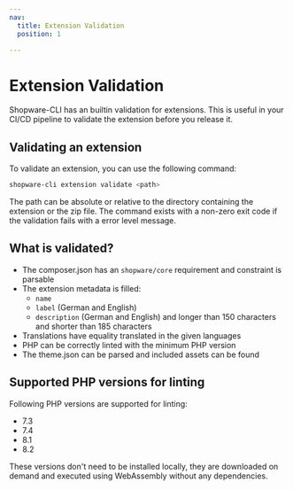 ```yaml
---
nav:
  title: Extension Validation
  position: 1

---
```


# Extension Validation

Shopware-CLI has an builtin validation for extensions. This is useful in your CI/CD pipeline to validate the extension before you release it.

## Validating an extension

To validate an extension, you can use the following command:

```bash
shopware-cli extension validate <path>
```

The path can be absolute or relative to the directory containing the extension or the zip file. The command exists with a non-zero exit code if the validation fails with a error level message.

## What is validated?

- The composer.json has an `shopware/core` requirement and constraint is parsable
- The extension metadata is filled:
  - `name`
  - `label` (German and English)
  - `description` (German and English) and longer than 150 characters and shorter than 185 characters
- Translations have equality translated in the given languages
- PHP can be correctly linted with the minimum PHP version
- The theme.json can be parsed and included assets can be found

## Supported PHP versions for linting

Following PHP versions are supported for linting:

- 7.3
- 7.4
- 8.1
- 8.2

These versions don't need to be installed locally, they are downloaded on demand and executed using WebAssembly without any dependencies.
